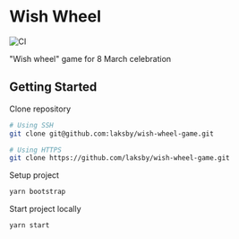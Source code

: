 # Wish Wheel

![CI](https://github.com/laksby/wish-wheel-game/workflows/CI/badge.svg)

"Wish wheel" game for 8 March celebration

## Getting Started

Clone repository

```bash
# Using SSH
git clone git@github.com:laksby/wish-wheel-game.git

# Using HTTPS
git clone https://github.com/laksby/wish-wheel-game.git
```

Setup project

```bash
yarn bootstrap
```

Start project locally

```bash
yarn start
```
